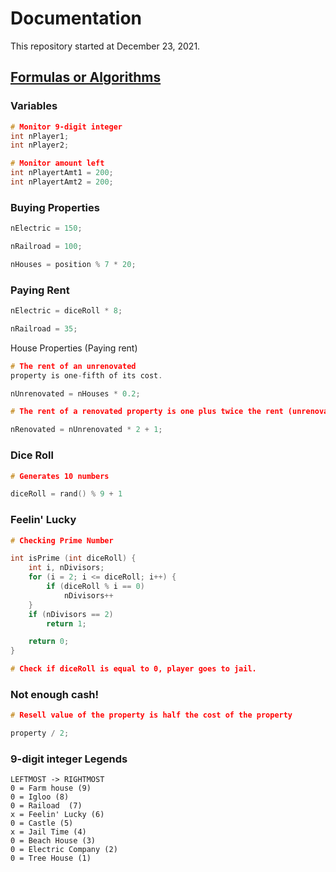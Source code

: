 # Documentation

This repository started at December 23, 2021.

## <u>Formulas or Algorithms</u>

### Variables
```c
# Monitor 9-digit integer
int nPlayer1; 
int nPlayer2;
```

```c
# Monitor amount left
int nPlayertAmt1 = 200;
int nPlayertAmt2 = 200;
```

### Buying Properties
```c
nElectric = 150;

nRailroad = 100;

nHouses = position % 7 * 20;
```
### Paying Rent
```c
nElectric = diceRoll * 8;

nRailroad = 35;
```


House Properties (Paying rent)
```c
# The rent of an unrenovated
property is one-fifth of its cost.

nUnrenovated = nHouses * 0.2;
```

```c
# The rent of a renovated property is one plus twice the rent (unrenovated).

nRenovated = nUnrenovated * 2 + 1;
```

### Dice Roll
```c
# Generates 10 numbers

diceRoll = rand() % 9 + 1
```

### Feelin' Lucky
```c
# Checking Prime Number

int isPrime (int diceRoll) {
    int i, nDivisors;
    for (i = 2; i <= diceRoll; i++) {
        if (diceRoll % i == 0)
            nDivisors++
    }
    if (nDivisors == 2)
        return 1;

    return 0; 
}
```
```c
# Check if diceRoll is equal to 0, player goes to jail.
```

### Not enough cash!
```c
# Resell value of the property is half the cost of the property

property / 2;
```

### 9-digit integer Legends
```
LEFTMOST -> RIGHTMOST
0 = Farm house (9)
0 = Igloo (8)
0 = Raiload  (7)
x = Feelin' Lucky (6)
0 = Castle (5)
x = Jail Time (4)
0 = Beach House (3)
0 = Electric Company (2)
0 = Tree House (1)
```
